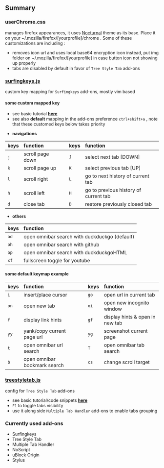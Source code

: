 ## Summary

### userChrome.css
manages firefox appearances, it uses [Nocturnal](https://userstyles.org/styles/105352/nocturnal-firefox-theme-read-description) theme as its base. Place it on your ~/.mozilla/firefox/[yourprofile]/chrome . Some of these customizations are including :
- removes icon url and uses local base64 encryption icon instead, put img folder on ~/.mozilla/firefox/[yourprofile] in case button icon not showing up properly
- tabs are disabled by default in favor of `Tree Style Tab` add-ons

### [surfingkeys.js]()
custom key mapping for `Surfingkeys` add-ons, mostly vim based    
#### some custom mapped key
* see basic tutorial [**here**](https://github.com/brookhong/Surfingkeys)
* see also **default** mapping in the add-ons preference `ctrl+shift+a` , note that these customed keys below takes priority
- **navigations**

| keys  | function           |  | keys | function                              |
|:------|:-------------------|:-|:-----|:--------------------------------------|
| `j`   | scroll page down   |  | `J`  | select next tab [DOWN]                |
| `k`   | scroll page up     |  | `K`  | select previous tab [UP]              |
| `l`   | scroll right       |  | `L`  | go to next history of current tab     |
| `h`   | scroll left        |  | `H`  | go to previous history of current tab |
| `d`   | close tab          |  | `D`  | restore previously closed tab         |

- **others**

| keys | function                                       |
|:-----|:-----------------------------------------------|
| `od` | open omnibar search with duckduckgo (default)  |
| `oh` | open omnibar search with github                |
| `op` | open omnibar search with duckduckgoHTML        |
| `xf` | fullscreen toggle for youtube                  |

#### some default keymap example

| keys | function                     |  | keys | function                        |
|:-----|:-----------------------------|:-|:-----|:--------------------------------|
| `i`  | insert/place cursor          |  | `go` | open url in current tab         |
| `on` | open new tab                 |  | `oi` | open new incognito window       |
| `f`  | display link hints           |  | `gf` | display hints & open in new tab |
| `yy` | yank/copy current page url   |  | `yg` | screenshot current page         |
| `t`  | open omnibar url search      |  | `T`  | open omnibar tab search         |
| `b`  | open omnibar bookmark search |  | `cs` | change scroll target            |

### [treestyletab.js]()
config for `Tree Style Tab` add-ons
- see basic tutorial/code snippets [**here**](https://github.com/piroor/treestyletab/wiki/Code-snippets-for-custom-style-rules#for-version-2x)
- `F1` to toggle tabs visibility
- use it along side `Multiple Tab Handler` add-ons to enable tabs grouping

### Currently used add-ons
- Surfingkeys
- Tree Style Tab
- Multiple Tab Handler
- NoScript
- uBlock Origin
- Stylus

